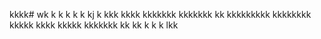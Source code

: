 kkkk# wk
k
k
k
k
k
kj
k
kkk
kkkk
kkkkkkk
kkkkkkk
kk
kkkkkkkkk
kkkkkkkk
kkkkk
kkkk
kkkkk
kkkkkkk
kk
kk
k
k
k
lkk
